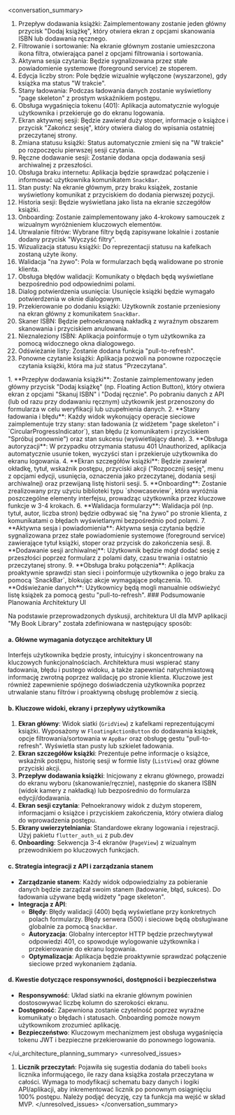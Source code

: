 <conversation_summary>
<decisions>
1.  Przepływ dodawania książki: Zaimplementowany zostanie jeden główny przycisk "Dodaj książkę", który otwiera ekran z opcjami skanowania ISBN lub dodawania ręcznego.
2.  Filtrowanie i sortowanie: Na ekranie głównym zostanie umieszczona ikona filtra, otwierająca panel z opcjami filtrowania i sortowania.
3.  Aktywna sesja czytania: Będzie sygnalizowana przez stałe powiadomienie systemowe (foreground service) ze stoperem.
4.  Edycja liczby stron: Pole będzie wizualnie wyłączone (wyszarzone), gdy książka ma status "W trakcie".
5.  Stany ładowania: Podczas ładowania danych zostanie wyświetlony "page skeleton" z prostym wskaźnikiem postępu.
6.  Obsługa wygaśnięcia tokenu (401): Aplikacja automatycznie wyloguje użytkownika i przekieruje go do ekranu logowania.
7.  Ekran aktywnej sesji: Będzie zawierał duży stoper, informacje o książce i przycisk "Zakończ sesję", który otwiera dialog do wpisania ostatniej przeczytanej strony.
8.  Zmiana statusu książki: Status automatycznie zmieni się na "W trakcie" po rozpoczęciu pierwszej sesji czytania.
9.  Ręczne dodawanie sesji: Zostanie dodana opcja dodawania sesji archiwalnej z przeszłości.
10. Obsługa braku internetu: Aplikacja będzie sprawdzać połączenie i informować użytkownika komunikatem `SnackBar`.
11. Stan pusty: Na ekranie głównym, przy braku książek, zostanie wyświetlony komunikat z przyciskiem do dodania pierwszej pozycji.
12. Historia sesji: Będzie wyświetlana jako lista na ekranie szczegółów książki.
13. Onboarding: Zostanie zaimplementowany jako 4-krokowy samouczek z wizualnym wyróżnieniem kluczowych elementów.
14. Utrwalanie filtrów: Wybrane filtry będą zapisywane lokalnie i zostanie dodany przycisk "Wyczyść filtry".
15. Wizualizacja statusu książki: Do reprezentacji statusu na kafelkach zostaną użyte ikony.
16. Walidacja "na żywo": Pola w formularzach będą walidowane po stronie klienta.
17. Obsługa błędów walidacji: Komunikaty o błędach będą wyświetlane bezpośrednio pod odpowiednimi polami.
18. Dialog potwierdzenia usunięcia: Usunięcie książki będzie wymagało potwierdzenia w oknie dialogowym.
19. Przekierowanie po dodaniu książki: Użytkownik zostanie przeniesiony na ekran główny z komunikatem `SnackBar`.
20. Skaner ISBN: Będzie pełnoekranową nakładką z wyraźnym obszarem skanowania i przyciskiem anulowania.
21. Nieznaleziony ISBN: Aplikacja poinformuje o tym użytkownika za pomocą widocznego okna dialogowego.
22. Odświeżanie listy: Zostanie dodana funkcja "pull-to-refresh".
23. Ponowne czytanie książki: Aplikacja pozwoli na ponowne rozpoczęcie czytania książki, która ma już status "Przeczytana".
</decisions>
<matched_recommendations>
1.  **Przepływ dodawania książki**: Zostanie zaimplementowany jeden główny przycisk "Dodaj książkę" (np. Floating Action Button), który otwiera ekran z opcjami "Skanuj ISBN" i "Dodaj ręcznie". Po pobraniu danych z API (lub od razu przy dodawaniu ręcznym) użytkownik jest przenoszony do formularza w celu weryfikacji lub uzupełnienia danych.
2.  **Stany ładowania i błędu**: Każdy widok wykonujący operacje sieciowe zaimplementuje trzy stany: stan ładowania (z widżetem "page skeleton" i `CircularProgressIndicator`), stan błędu (z komunikatem i przyciskiem "Spróbuj ponownie") oraz stan sukcesu (wyświetlający dane).
3.  **Obsługa autoryzacji**: W przypadku otrzymania statusu 401 Unauthorized, aplikacja automatycznie usunie token, wyczyści stan i przekieruje użytkownika do ekranu logowania.
4.  **Ekran szczegółów książki**: Będzie zawierał okładkę, tytuł, wskaźnik postępu, przyciski akcji ("Rozpocznij sesję", menu z opcjami edycji, usunięcia, oznaczenia jako przeczytanej, dodania sesji archiwalnej) oraz przewijaną listę historii sesji.
5.  **Onboarding**: Zostanie zrealizowany przy użyciu biblioteki typu `showcaseview`, która wyróżnia poszczególne elementy interfejsu, prowadząc użytkownika przez kluczowe funkcje w 3-4 krokach.
6.  **Walidacja formularzy**: Walidacja pól (np. tytuł, autor, liczba stron) będzie odbywać się "na żywo" po stronie klienta, z komunikatami o błędach wyświetlanymi bezpośrednio pod polami.
7.  **Aktywna sesja i powiadomienia**: Aktywna sesja czytania będzie sygnalizowana przez stałe powiadomienie systemowe (foreground service) zawierające tytuł książki, stoper oraz przycisk do zakończenia sesji.
8.  **Dodawanie sesji archiwalnej**: Użytkownik będzie mógł dodać sesję z przeszłości poprzez formularz z polami daty, czasu trwania i ostatnio przeczytanej strony.
9.  **Obsługa braku połączenia**: Aplikacja proaktywnie sprawdzi stan sieci i poinformuje użytkownika o jego braku za pomocą `SnackBar`, blokując akcje wymagające połączenia.
10. **Odświeżanie danych**: Użytkownicy będą mogli manualnie odświeżyć listę książek za pomocą gestu "pull-to-refresh".
</matched_recommendations>
<ui_architecture_planning_summary>
### Podsumowanie Planowania Architektury UI

Na podstawie przeprowadzonych dyskusji, architektura UI dla MVP aplikacji "My Book Library" została zdefiniowana w następujący sposób:

#### a. Główne wymagania dotyczące architektury UI
Interfejs użytkownika będzie prosty, intuicyjny i skoncentrowany na kluczowych funkcjonalnościach. Architektura musi wspierać stany ładowania, błędu i pustego widoku, a także zapewniać natychmiastową informację zwrotną poprzez walidację po stronie klienta. Kluczowe jest również zapewnienie spójnego doświadczenia użytkownika poprzez utrwalanie stanu filtrów i proaktywną obsługę problemów z siecią.

#### b. Kluczowe widoki, ekrany i przepływy użytkownika
1.  **Ekran główny**: Widok siatki (`GridView`) z kafelkami reprezentującymi książki. Wyposażony w `FloatingActionButton` do dodawania książek, opcje filtrowania/sortowania w `AppBar` oraz obsługę gestu "pull-to-refresh". Wyświetla stan pusty lub szkielet ładowania.
2.  **Ekran szczegółów książki**: Prezentuje pełne informacje o książce, wskaźnik postępu, historię sesji w formie listy (`ListView`) oraz główne przyciski akcji.
3.  **Przepływ dodawania książki**: Inicjowany z ekranu głównego, prowadzi do ekranu wyboru (skanowanie/ręcznie), następnie do skanera ISBN (widok kamery z nakładką) lub bezpośrednio do formularza edycji/dodawania.
4.  **Ekran sesji czytania**: Pełnoekranowy widok z dużym stoperem, informacjami o książce i przyciskiem zakończenia, który otwiera dialog do wprowadzenia postępu.
5.  **Ekrany uwierzytelniania**: Standardowe ekrany logowania i rejestracji. Użyj pakietu `flutter_auth_ui` z pub.dev
6.  **Onboarding**: Sekwencja 3-4 ekranów (`PageView`) z wizualnym przewodnikiem po kluczowych funkcjach.

#### c. Strategia integracji z API i zarządzania stanem
-   **Zarządzanie stanem**: Każdy widok odpowiedzialny za pobieranie danych będzie zarządzał swoim stanem (ładowanie, błąd, sukces). Do ładowania używane będą widżety "page skeleton".
-   **Integracja z API**:
    -   **Błędy**: Błędy walidacji (400) będą wyświetlane przy konkretnych polach formularzy. Błędy serwera (500) i sieciowe będą obsługiwane globalnie za pomocą `SnackBar`.
    -   **Autoryzacja**: Globalny interceptor HTTP będzie przechwytywał odpowiedzi 401, co spowoduje wylogowanie użytkownika i przekierowanie do ekranu logowania.
    -   **Optymalizacja**: Aplikacja będzie proaktywnie sprawdzać połączenie sieciowe przed wykonaniem żądania.

#### d. Kwestie dotyczące responsywności, dostępności i bezpieczeństwa
-   **Responsywność**: Układ siatki na ekranie głównym powinien dostosowywać liczbę kolumn do szerokości ekranu.
-   **Dostępność**: Zapewniona zostanie czytelność poprzez wyraźne komunikaty o błędach i statusach. Onboarding pomoże nowym użytkownikom zrozumieć aplikację.
-   **Bezpieczeństwo**: Kluczowym mechanizmem jest obsługa wygaśnięcia tokenu JWT i bezpieczne przekierowanie do ponownego logowania.

</ui_architecture_planning_summary>
<unresolved_issues>
1.  **Licznik przeczytań**: Pojawiła się sugestia dodania do tabeli `books` licznika informującego, ile razy dana książka została przeczytana w całości. Wymaga to modyfikacji schematu bazy danych i logiki API/aplikacji, aby inkrementować licznik po ponownym osiągnięciu 100% postępu. Należy podjąć decyzję, czy ta funkcja ma wejść w skład MVP.
</unresolved_issues>
</conversation_summary>
